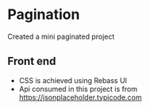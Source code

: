 # Pagination
Created a mini paginated project

## Front end
  - CSS is achieved using Rebass UI
  - Api consumed in this project is from https://jsonplaceholder.typicode.com

